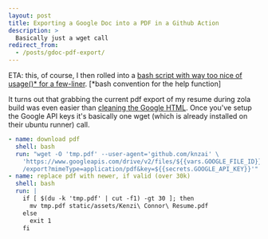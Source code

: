 ```yaml
---
layout: post
title: Exporting a Google Doc into a PDF in a Github Action
description: >
  Basically just a wget call
redirect_from:
  - /posts/gdoc-pdf-export/
---
```

ETA: this, of course, I then rolled into a [bash script with way too nice of usage()\* for a few-liner](/projects/ggdrive.md).  [\*bash convention for the help function]

It turns out that grabbing the current pdf export of my resume during zola build was even easier than [cleaning the Google HTML](/blog/example/2024-07-06-cleaning-gdocs/). Once you've setup the Google API keys it's basically one wget (which is already installed on their ubuntu runner) call.

```yml
- name: download pdf
  shell: bash
  run: "wget -O 'tmp.pdf' --user-agent='github.com/knzai' \
    'https://www.googleapis.com/drive/v2/files/${{vars.GOOGLE_FILE_ID}}\
    /export?mimeType=application/pdf&key=${{secrets.GOOGLE_API_KEY}}'"
- name: replace pdf with newer, if valid (over 30k)
  shell: bash
  run: |
    if [ $(du -k 'tmp.pdf' | cut -f1) -gt 30 ]; then
      mv tmp.pdf static/assets/Kenzi\ Connor\ Resume.pdf
    else
      exit 1
    fi
```
